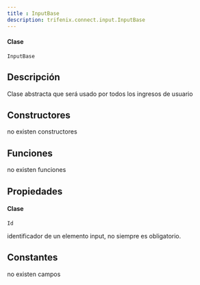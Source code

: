 ```yaml
---
title : InputBase
description: trifenix.connect.input.InputBase
---
```




<CodeBlock slots = 'heading, code' repeat = '1' languages = 'C#' />

#### Clase
```
InputBase
```

## Descripción
Clase abstracta que será usado por todos los ingresos de usuario
## Constructores

no existen constructores


## Funciones

no existen funciones

## Propiedades


<CodeBlock slots = 'heading, code' repeat = '1' languages = 'C#' />

#### Clase
```
Id
```


identificador de un elemento input, no siempre es obligatorio.
## Constantes
no existen campos


